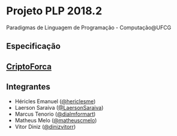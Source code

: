# Projeto PLP 2018.2
Paradigmas de Linguagem de Programação - Computação@UFCG

## Especificação

## [CriptoForca](https://docs.google.com/document/d/1cnkKXrk-Lf3PzPZ3xhAi__eRP8nL56bAANoro7BQN1o/edit)




## Integrantes

- Héricles Emanuel ([@hericlesme](https://github.com/hericlesme/))  
- Laerson Saraiva ([@LaersonSaraiva](https://github.com/LaersonSaraiva/))  
- Marcus Tenorio ([@dialmformart](https://github.com/dialmformart))  
- Matheus Melo ([@matheuscmelo](https://github.com/matheuscmelo/))  
- Vitor Diniz ([@dinizvitorr](https://github.com/dinizvitorr/))  
